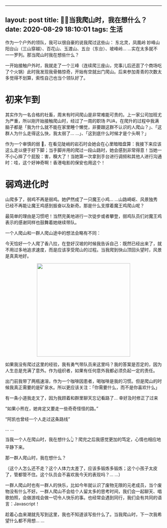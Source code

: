 
---
layout: post
title: 🧗‍♀️当我爬山时，我在想什么？
date: 2020-08-29 18:10:01
tags: 生活
---

作为一个户外的领队，我可以很自豪的说我爬过这些山： 东北灵，凤凰岭 妙峰山 阳台山（三山穿越）、百花山、玉渡山、五台（东台）、坡峰岭... ...实在太多就不一一罗列。那当爬山时我在想些什么？

一开始接触户外时，我就走了一个三峰（连续爬三座山，完事儿后还逛了个商场吃了个火锅）此时我发现我骨骼惊奇，开始有空就出门爬山。后来参加青青的次数太多觉得不划算，索性自己也当个领队好了。

# 初来乍到

其实作为一名合格的社畜，周末有时间爬山是非常难能可贵的。上一家公司加班尤为严重，所以刚开始接触爬山时，经过了一周的职场 PUA，在爬升的过程中我满脑子都是「我为什么就不能在家里睡个懒觉，非要跟这群不认识的人爬山？」、「这群人为什么走得这么快，我太弱了... ...」、「这到底什么时候才是个头啊？」

作为一个审慎的弱 🐔，在看见陡峭的岩石时会她会在心里暗暗盘算：我接下来应该这么走以便于好下脚；当手脚并用的爬过一段山路时，她会感到非常得意！当她一不小心摔了个屁股：害，糗大了！当她第一次拿到手台进行调频和其他人进行沟通时：哇，这个好神奇啊！香港电影的保安也用这个！

# 弱鸡进化时

山爬多了，弱鸡不再是弱鸡。她俨然成了一只魔王小鸡... ...山路崎岖、风景独秀已经不再能让魔王鸡感到振奋以及新奇。那是什么支撑着魔王鸡爬山呢？

最简单的理由是习惯吧！当然完美地进行一次徒步或者攀登，弱鸡队员们对魔王鸡表示的感谢同样也鼓舞着她继续带队。

一个人爬山和一群人爬山途中的想法会略有不同：

今天恰好一个人爬了香八拉，在登好汉坡的时候我告诉自己：既然已经出来了，就不用过多地追求速度，而是应该享受爬山的过程。当我爬到快山顶回头望时，风景是真真地好。

<center><img src="/images/xiangbala.jpg"  width="300px" /></center>

如果我没有爬过这里的经验，我有勇气带队员来这里吗？我的答案是否定的，因为人生总是充满了意外。作为组织者，如果有任何意外我都必须负起一定的责任。

出门前我带了两瓶速溶，作为一个咖啡因患者，喝咖啡是我的习惯。但是爬山的时候我真正需要的是矿泉水。所以更应该关注：「你需要什么，而不是你喜欢什么」

有一条小道我走叉了，因为我顾着和群里聊天忘记看路了... 幸好及时修正了过来

“如果小熊在，她肯定又要走一些奇奇怪怪的路。”

“阿凯也曾经一个人走过这条路线”

... ...

当我一个人在爬山时，我在想什么👆？爬完之后我感觉更加的笃定，心情也相应地平静下来。

那一群人爬山时，我在想什么？

（这个人怎么还不走？这个人体力太差了，应该多锻炼多锻炼；这个小孩子太皮了，管都管不住。这个队员会不喜欢我今天的表现吗？... ...）

一群人爬山时也有一群人的快乐，比如今年就认识了废物无限的元老成员，当个废物没有什么不好。一群人爬山不会给个人留太多的思考时间，我们会一起聊天、唱歌拍照，会做游戏会做一切令人快乐的事。也经常会遇到同行，我们会有共同的语言：Javascript！

趁着心血来潮就先写到这里，我也不知道该写些什么了。当我爬山时，下一次我希望什么都不用想... ...
